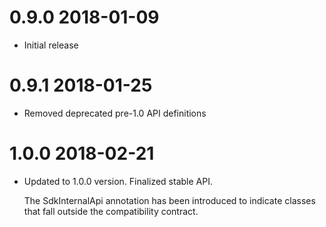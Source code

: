 # 0.9.0 2018-01-09

* Initial release

# 0.9.1 2018-01-25

* Removed deprecated pre-1.0 API definitions

# 1.0.0 2018-02-21

* Updated to 1.0.0 version. Finalized stable API.

  The SdkInternalApi annotation has been introduced to indicate classes that fall
  outside the compatibility contract.
